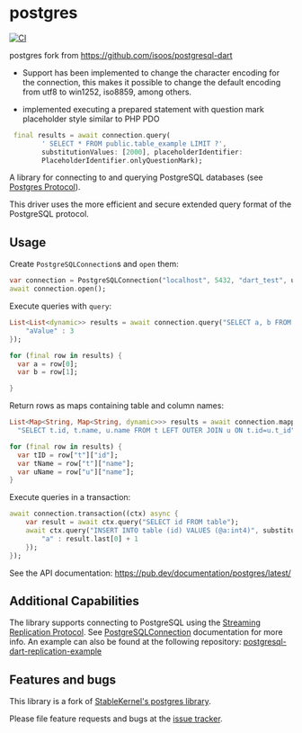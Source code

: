 # postgres

[![CI](https://github.com/isoos/postgresql-dart/actions/workflows/dart.yml/badge.svg)](https://github.com/isoos/postgresql-dart/actions/workflows/dart.yml)


postgres fork from https://github.com/isoos/postgresql-dart

- Support has been implemented to change the character encoding for the connection, this makes it possible to change the default encoding from utf8 to win1252, iso8859, among others.

- implemented executing a prepared statement with question mark placeholder style similar to PHP PDO
```dart
 final results = await connection.query(
        ' SELECT * FROM public.table_example LIMIT ?',
        substitutionValues: [2000], placeholderIdentifier: 
        PlaceholderIdentifier.onlyQuestionMark);
```


A library for connecting to and querying PostgreSQL databases (see [Postgres Protocol](https://www.postgresql.org/docs/13/protocol-overview.html)).

This driver uses the more efficient and secure extended query format of the PostgreSQL protocol.

## Usage

Create `PostgreSQLConnection`s and `open` them:

```dart
var connection = PostgreSQLConnection("localhost", 5432, "dart_test", username: "dart", password: "dart");
await connection.open();
```

Execute queries with `query`:

```dart
List<List<dynamic>> results = await connection.query("SELECT a, b FROM table WHERE a = @aValue", substitutionValues: {
    "aValue" : 3
});

for (final row in results) {
  var a = row[0];
  var b = row[1];

} 
```

Return rows as maps containing table and column names:

```dart
List<Map<String, Map<String, dynamic>>> results = await connection.mappedResultsQuery(
  "SELECT t.id, t.name, u.name FROM t LEFT OUTER JOIN u ON t.id=u.t_id");

for (final row in results) {
  var tID = row["t"]["id"];
  var tName = row["t"]["name"];
  var uName = row["u"]["name"];
}
```

Execute queries in a transaction:

```dart
await connection.transaction((ctx) async {
    var result = await ctx.query("SELECT id FROM table");
    await ctx.query("INSERT INTO table (id) VALUES (@a:int4)", substitutionValues: {
        "a" : result.last[0] + 1
    });
});
```

See the API documentation: https://pub.dev/documentation/postgres/latest/

## Additional Capabilities

The library supports connecting to PostgreSQL using the [Streaming Replication Protocol][].
See [PostgreSQLConnection][] documentation for more info.
An example can also be found at the following repository: [postgresql-dart-replication-example][]

[Streaming Replication Protocol]: https://www.postgresql.org/docs/13/protocol-replication.html
[PostgreSQLConnection]: https://pub.dev/documentation/postgres/latest/postgres/PostgreSQLConnection/PostgreSQLConnection.html
[postgresql-dart-replication-example]: https://github.com/osaxma/postgresql-dart-replication-example

## Features and bugs

This library is a fork of [StableKernel's postgres library](https://github.com/stablekernel/postgresql-dart).

Please file feature requests and bugs at the [issue tracker][tracker].

[tracker]: https://github.com/isoos/postgresql-dart/issues
